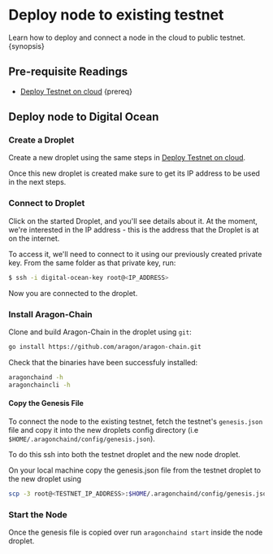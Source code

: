 <!--
order: 4
-->

# Deploy node to existing testnet

Learn how to deploy and connect a node in the cloud to public testnet. {synopsis}

## Pre-requisite Readings

- [Deploy Testnet on cloud](./testnet_on_cloud.md) {prereq}


## Deploy node to Digital Ocean

### Create a Droplet

Create a new droplet using the same steps in [Deploy Testnet on cloud](./testnet_on_cloud.md). 

Once this new droplet is created make sure to get its IP address to be used in the next steps.

### Connect to Droplet

Click on the started Droplet, and you'll see details about it. At the moment, we're interested in the IP address - this is the address that the Droplet is at on the internet.

To access it, we'll need to connect to it using our previously created private key. From the same folder as that private key, run:

```bash
$ ssh -i digital-ocean-key root@<IP_ADDRESS>
```

Now you are connected to the droplet. 

### Install Aragon-Chain

Clone and build Aragon-Chain in the droplet using `git`:

```bash
go install https://github.com/aragon/aragon-chain.git
```

Check that the binaries have been successfuly installed:

```bash
aragonchaind -h
aragonchaincli -h
```

#### Copy the Genesis File

To connect the node to the existing testnet, fetch the testnet's `genesis.json` file and copy it into the new droplets config directory (i.e `$HOME/.aragonchaind/config/genesis.json`).

To do this ssh into both the testnet droplet and the new node droplet. 

On your local machine copy the genesis.json file from the testnet droplet to the new droplet using 

```bash
scp -3 root@<TESTNET_IP_ADDRESS>:$HOME/.aragonchaind/config/genesis.json root@<NODE_IP_ADDRESS>:$HOME/.aragonchaind/config/genesis.json
```

### Start the Node

Once the genesis file is copied over run `aragonchaind start` inside the node droplet. 